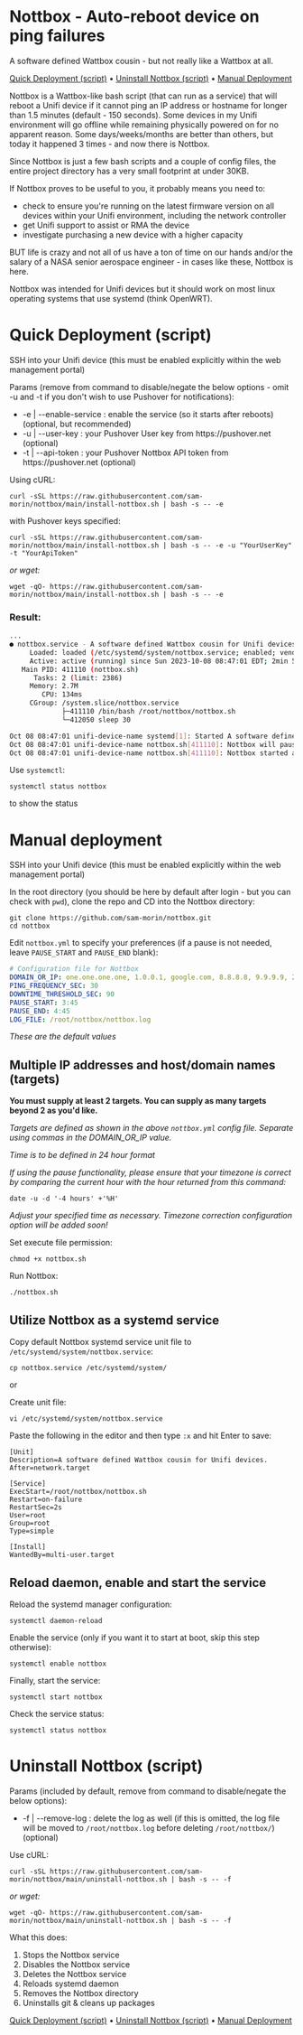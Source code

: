# Nottbox - Auto-reboot device on ping failures

A software defined Wattbox cousin - but not really like a Wattbox at all.

[Quick Deployment (script)](#quick-deployment-script) • [Uninstall Nottbox (script)](#uninstall-nottbox-script) • [Manual Deployment](#manual-deployment)

Nottbox is a Wattbox-like bash script (that can run as a service) that will reboot a Unifi device if it cannot ping an IP address or hostname for longer than 1.5 minutes (default - 150 seconds). Some devices in my Unifi environment will go offline while remaining physically powered on for no apparent reason. Some days/weeks/months are better than others, but today it happened 3 times - and now there is Nottbox.

Since Nottbox is just a few bash scripts and a couple of config files, the entire project directory has a very small footprint at under 30KB. 

If Nottbox proves to be useful to you, it probably means you need to:

<ul>
    <li>check to ensure you're running on the latest firmware version on all devices within your Unifi environment, including the network controller</li>
    <li>get Unifi support to assist or RMA the device</li>
    <li>investigate purchasing a new device with a higher capacity</li>
</ul>

BUT life is crazy and not all of us have a ton of time on our hands and/or the salary of a NASA senior aerospace engineer - in cases like these, Nottbox is here.

Nottbox was intended for Unifi devices but it should work on most linux operating systems that use systemd (think OpenWRT).


# Quick Deployment (script)

SSH into your Unifi device (this must be enabled explicitly within the web management portal)

Params (remove from command to disable/negate the below options - omit -u and -t if you don't wish to use Pushover for notifications):
<ul>
    <li>-e | --enable-service : enable the service (so it starts after reboots) (optional, but recommended)</li>
    <li>-u | --user-key : your Pushover User key from https://pushover.net (optional)</li>
    <li>-t | --api-token : your Pushover Nottbox API token from https://pushover.net (optional)</li>
</ul>

Using cURL:
```shell
curl -sSL https://raw.githubusercontent.com/sam-morin/nottbox/main/install-nottbox.sh | bash -s -- -e
```
with Pushover keys specified:
```shell
curl -sSL https://raw.githubusercontent.com/sam-morin/nottbox/main/install-nottbox.sh | bash -s -- -e -u "YourUserKey" -t "YourApiToken"
```
*or wget:*
```shell
wget -qO- https://raw.githubusercontent.com/sam-morin/nottbox/main/install-nottbox.sh | bash -s -- -e
```

### Result:
```sh
...
● nottbox.service - A software defined Wattbox cousin for Unifi devices.
     Loaded: loaded (/etc/systemd/system/nottbox.service; enabled; vendor preset: enabled)
     Active: active (running) since Sun 2023-10-08 08:47:01 EDT; 2min 51s ago
   Main PID: 411110 (nottbox.sh)
      Tasks: 2 (limit: 2386)
     Memory: 2.7M
        CPU: 134ms
     CGroup: /system.slice/nottbox.service
             ├─411110 /bin/bash /root/nottbox/nottbox.sh
             └─412050 sleep 30

Oct 08 08:47:01 unifi-device-name systemd[1]: Started A software defined Wattbox cousin for Unifi devices..
Oct 08 08:47:01 unifi-device-name nottbox.sh[411110]: Nottbox will pause monitoring between 3:45 and 4:45 nightly update window.
Oct 08 08:47:01 unifi-device-name nottbox.sh[411110]: Nottbox started at 2023-10-08 08:47:01
```
Use `systemctl`:
```shell
systemctl status nottbox
```
to show the status


# Manual deployment

SSH into your Unifi device (this must be enabled explicitly within the web management portal)

In the root directory (you should be here by default after login - but you can check with `pwd`), clone the repo and CD into the Nottbox directory:
```shell
git clone https://github.com/sam-morin/nottbox.git
cd nottbox
```

Edit `nottbox.yml` to specify your preferences (if a pause is not needed, leave `PAUSE_START` and `PAUSE_END` blank):
```yml
# Configuration file for Nottbox
DOMAIN_OR_IP: one.one.one.one, 1.0.0.1, google.com, 8.8.8.8, 9.9.9.9, 208.67.222.222
PING_FREQUENCY_SEC: 30
DOWNTIME_THRESHOLD_SEC: 90
PAUSE_START: 3:45
PAUSE_END: 4:45
LOG_FILE: /root/nottbox/nottbox.log
```
*These are the default values*

## Multiple IP addresses and host/domain names (targets)

**You must supply at least 2 targets. You can supply as many targets beyond 2 as you'd like.**

*Targets are defined as shown in the above `nottbox.yml` config file. Separate using commas in the DOMAIN_OR_IP value.*

*Time is to be defined in 24 hour format*

*If using the pause functionality, please ensure that your timezone is correct by comparing the current hour with the hour returned from this command:*
```shell
date -u -d '-4 hours' +'%H'
```
*Adjust your specified time as necessary. Timezone correction configuration option will be added soon!*


Set execute file permission:
```shell
chmod +x nottbox.sh
```

Run Nottbox:
```shell
./nottbox.sh
```


## Utilize Nottbox as a systemd service

Copy default Nottbox systemd service unit file to `/etc/systemd/system/nottbox.service`:
```shell
cp nottbox.service /etc/systemd/system/
```

or

Create unit file:
```shell
vi /etc/systemd/system/nottbox.service
```

Paste the following in the editor and then type `:x` and hit Enter to save:
```
[Unit]
Description=A software defined Wattbox cousin for Unifi devices.
After=network.target

[Service]
ExecStart=/root/nottbox/nottbox.sh
Restart=on-failure
RestartSec=2s
User=root
Group=root
Type=simple

[Install]
WantedBy=multi-user.target
```


## Reload daemon, enable and start the service

Reload the systemd manager configuration:
```shell
systemctl daemon-reload
```

Enable the service (only if you want it to start at boot, skip this step otherwise):
```shell
systemctl enable nottbox
```

Finally, start the service:
```shell
systemctl start nottbox
```

Check the service status:
```shell
systemctl status nottbox
```


# Uninstall Nottbox (script)

Params (included by default, remove from command to disable/negate the below options):
<ul>
    <li>-f | --remove-log : delete the log as well (if this is omitted, the log file will be moved to <code>/root/nottbox.log</code> before deleting <code>/root/nottbox/</code>) (optional)</li>
</ul>

Use cURL:
```shell
curl -sSL https://raw.githubusercontent.com/sam-morin/nottbox/main/uninstall-nottbox.sh | bash -s -- -f
```
*or wget:*
```shell
wget -qO- https://raw.githubusercontent.com/sam-morin/nottbox/main/uninstall-nottbox.sh | bash -s -- -f
```

What this does:
<ol>
  <li>Stops the Nottbox service</li>
  <li>Disables the Nottbox service</li>
  <li>Deletes the Nottbox service</li>
  <li>Reloads systemd daemon</li>
  <li>Removes the Nottbox directory</li>
  <li>Uninstalls git & cleans up packages</li>
</ol>



[Quick Deployment (script)](#quick-deployment-script) • [Uninstall Nottbox (script)](#uninstall-nottbox-script) • [Manual Deployment](#manual-deployment)